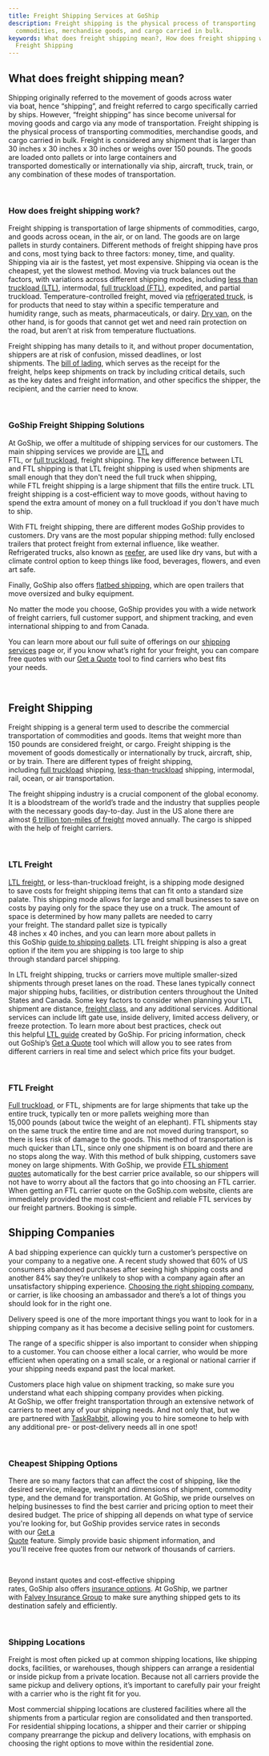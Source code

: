 ```yaml
---
title: Freight Shipping Services at GoShip
description: Freight shipping is the physical process of transporting
  commodities, merchandise goods, and cargo carried in bulk.
keywords: What does freight shipping mean?, How does freight shipping work?
  Freight Shipping
---
```

## What does freight shipping mean? 

Shipping originally referred to the movement of goods across water via boat, hence “shipping”, and freight referred to cargo specifically carried by ships. However, “freight shipping” has since become universal for moving goods and cargo via any mode of transportation. Freight shipping is the physical process of transporting commodities, merchandise goods, and cargo carried in bulk. Freight is considered any shipment that is larger than 30 inches x 30 inches x 30 inches or weighs over 150 pounds. The goods are loaded onto pallets or into large containers and transported domestically or internationally via ship, aircraft, truck, train, or any combination of these modes of transportation.  

 

### How does freight shipping work? 

Freight shipping is transportation of large shipments of commodities, cargo, and goods across ocean, in the air, or on land. The goods are on large pallets in sturdy containers. Different methods of freight shipping have pros and cons, most tying back to three factors: money, time, and quality. Shipping via air is the fastest, yet most expensive. Shipping via ocean is the cheapest, yet the slowest method. Moving via truck balances out the factors, with variations across different shipping modes, including [less than truckload (LTL)](https://www.goship.com/shipping-services/ltl-freight-shipping/), intermodal, [full truckload (FTL)](https://www.goship.com/shipping-services/quote-ftl), expedited, and partial truckload. Temperature-controlled freight, moved via [refrigerated truck](https://www.goship.com/blog/what-is-refrigerated-shipping-and-how-does-it-work/), is for products that need to stay within a specific temperature and humidity range, such as meats, pharmaceuticals, or dairy. [Dry van,](https://www.goship.com/blog/what-is-dry-van-shipping/) on the other hand, is for goods that cannot get wet and need rain protection on the road, but aren’t at risk from temperature fluctuations. 

Freight shipping has many details to it, and without proper documentation, shippers are at risk of confusion, missed deadlines, or lost shipments. The [bill of lading](https://www.goship.com/blog/what-is-the-bill-of-lading-bol/), which serves as the receipt for the freight, helps keep shipments on track by including critical details, such as the key dates and freight information, and other specifics the shipper, the recipient, and the carrier need to know.  

 

### GoShip Freight Shipping Solutions 

At GoShip, we offer a multitude of shipping services for our customers. The main shipping services we provide are [LTL](https://www.goship.com/shipping-services/ltl-freight-shipping/) and FTL, or [full truckload](https://www.goship.com/shipping-services/truckload-freight-shipping/), freight shipping. The key difference between LTL and FTL shipping is that LTL freight shipping is used when shipments are small enough that they don't need the full truck when shipping, while FTL freight shipping is a large shipment that fills the entire truck. LTL freight shipping is a cost-efficient way to move goods, without having to spend the extra amount of money on a full truckload if you don't have much to ship. 

With FTL freight shipping, there are different modes GoShip provides to customers. Dry vans are the most popular shipping method: fully enclosed trailers that protect freight from external influence, like weather. Refrigerated trucks, also known as [reefer](https://www.goship.com/blog/what-is-refrigerated-shipping-and-how-does-it-work/), are used like dry vans, but with a climate control option to keep things like food, beverages, flowers, and even art safe. 

Finally, GoShip also offers [flatbed shipping](https://www.goship.com/blog/what-is-flatbed-shipping/), which are open trailers that move oversized and bulky equipment. 

No matter the mode you choose, GoShip provides you with a wide network of freight carriers, full customer support, and shipment tracking, and even international shipping to and from Canada. 

You can learn more about our full suite of offerings on our [shipping services](https://www.goship.com/shipping-services/) page or, if you know what’s right for your freight, you can compare free quotes with our [Get a Quote](https://www.goship.com/shipping-services/quote-ltl) tool to find carriers who best fits your needs. 

 

## Freight Shipping 

Freight shipping is a general term used to describe the commercial transportation of commodities and goods. Items that weight more than 150 pounds are considered freight, or cargo. Freight shipping is the movement of goods domestically or internationally by truck, aircraft, ship, or by train. There are different types of freight shipping, including [full truckload](https://www.goship.com/shipping-services/truckload-freight-shipping/) shipping, [less-than-truckload](https://www.goship.com/shipping-services/ltl-freight-shipping/) shipping, intermodal, rail, ocean, or air transportation. 

The freight shipping industry is a crucial component of the global economy. It is a bloodstream of the world’s trade and the industry that supplies people with the necessary goods day-to-day. Just in the US alone there are almost [6 trillion ton-miles of freight](https://www.statista.com/statistics/185872/total-us-ton-miles-of-freight-since-1980/) moved annually. The cargo is shipped with the help of freight carriers.  

 

### LTL Freight 

[LTL freight](https://www.goship.com/shipping-services/ltl-freight-shipping/), or less-than-truckload freight, is a shipping mode designed to save costs for freight shipping items that can fit onto a standard size palate. This shipping mode allows for large and small businesses to save on costs by paying only for the space they use on a truck. The amount of space is determined by how many pallets are needed to carry your freight. The standard pallet size is typically 48 inches x 40 inches, and you can learn more about pallets in this GoShip [guide to shipping pallets](https://www.goship.com/blog/a-guide-to-different-types-of-shipping-pallets/). LTL freight shipping is also a great option if the item you are shipping is too large to ship through standard parcel shipping.  

In LTL freight shipping, trucks or carriers move multiple smaller-sized shipments through preset lanes on the road. These lanes typically connect major shipping hubs, facilities, or distribution centers throughout the United States and Canada. Some key factors to consider when planning your LTL shipment are distance, [freight class](https://www.goship.com/blog/blog-everything-you-need-to-know-about-ltl-freight-class/), and any additional services. Additional services can include lift gate use, inside delivery, limited access delivery, or freeze protection. To learn more about best practices, check out this helpful [LTL guide](https://www.goship.com/shipping-services/ltl-freight-shipping/) created by GoShip. For pricing information, check out GoShip’s [Get a Quote](https://www.goship.com/shipping-services/quote-ltl) tool which will allow you to see rates from different carriers in real time and select which price fits your budget.  

 

### FTL Freight 

[Full truckload](https://www.goship.com/shipping-services/truckload-freight-shipping/), or FTL, shipments are for large shipments that take up the entire truck, typically ten or more pallets weighing more than 15,000 pounds (about twice the weight of an elephant). FTL shipments stay on the same truck the entire time and are not moved during transport, so there is less risk of damage to the goods. This method of transportation is much quicker than LTL, since only one shipment is on board and there are no stops along the way. With this method of bulk shipping, customers save money on large shipments. With GoShip, we provide [FTL shipment quotes](https://www.goship.com/shipping-services/quote-ftl) automatically for the best carrier price available, so our shippers will not have to worry about all the factors that go into choosing an FTL carrier. When getting an FTL carrier quote on the GoShip.com website, clients are immediately provided the most cost-efficient and reliable FTL services by our freight partners. Booking is simple. 



## Shipping Companies  

A bad shipping experience can quickly turn a customer’s perspective on your company to a negative one. A recent study showed that 60% of US consumers abandoned purchases after seeing high shipping costs and another 84% say they’re unlikely to shop with a company again after an unsatisfactory shipping experience. [Choosing the right shipping company](https://www.goship.com/blog/how-to-choose-the-right-ltl-carriers/), or carrier, is like choosing an ambassador and there’s a lot of things you should look for in the right one.  

Delivery speed is one of the more important things you want to look for in a shipping company as it has become a decisive selling point for customers. 

The range of a specific shipper is also important to consider when shipping to a customer. You can choose either a local carrier, who would be more efficient when operating on a small scale, or a regional or national carrier if your shipping needs expand past the local market. 

Customers place high value on shipment tracking, so make sure you understand what each shipping company provides when picking. At GoShip, we offer freight transportation through an extensive network of carriers to meet any of your shipping needs. And not only that, but we are partnered with [TaskRabbit,](https://www.goship.com/resources/get-help-with-taskrabbit/) allowing you to hire someone to help with any additional pre- or post-delivery needs all in one spot! 

 

### Cheapest Shipping Options 

There are so many factors that can affect the cost of shipping, like the desired service, mileage, weight and dimensions of shipment, commodity type, and the demand for transportation. At GoShip, we pride ourselves on helping businesses to find the best carrier and pricing option to meet their desired budget. The price of shipping all depends on what type of service you're looking for, but GoShip provides service rates in seconds with our [Get a Quote](https://goship.com/) feature. Simply provide basic shipment information, and you'll receive free quotes from our network of thousands of carriers. 

  

Beyond instant quotes and cost-effective shipping rates, GoShip also offers [insurance options](https://www.goship.com/resources/freight-insurance/). At GoShip, we partner with [Falvey Insurance Group](http://falveyshippers.com/) to make sure anything shipped gets to its destination safely and efficiently. 

 

### Shipping Locations 

Freight is most often picked up at common shipping locations, like shipping docks, facilities, or warehouses, though shippers can arrange a residential or inside pickup from a private location. Because not all carriers provide the same pickup and delivery options, it’s important to carefully pair your freight with a carrier who is the right fit for you. 

Most commercial shipping locations are clustered facilities where all the shipments from a particular region are consolidated and then transported. For residential shipping locations, a shipper and their carrier or shipping company prearrange the pickup and delivery locations, with emphasis on choosing the right options to move within the residential zone.